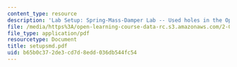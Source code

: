 ```yaml
---
content_type: resource
description: 'Lab Setup: Spring-Mass-Damper Lab -- Used holes in the Optical Plate'
file: /media/https%3A/open-learning-course-data-rc.s3.amazonaws.com/2-004-modeling-dynamics-and-control-ii-spring-2003/b65b0c372de3cd7d8edd036db544fc54_setupsmd.pdf
file_type: application/pdf
resourcetype: Document
title: setupsmd.pdf
uid: b65b0c37-2de3-cd7d-8edd-036db544fc54
---
```

